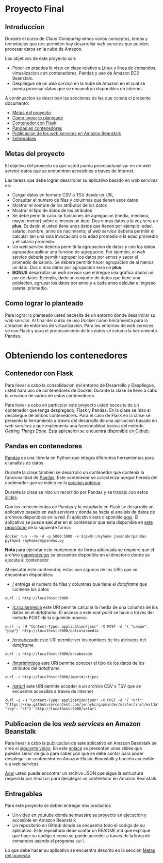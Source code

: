 # Proyecto Final 

## Introduccion

Durante el curso de *Cloud Computing* vimos varios conceptos, temas y tecnologias que nos permiten hoy desarrollar *web services* que pueden procesar datos en la nube de Amazon.

Los objetivos de este proyecto son:

* Poner en practica lo visto en clase relativo a Linux y linea de comandos, virtualizacion con contenedores, Pandas y uso de Amazon EC2 Beanstalk.
* Despliegue de un *web service* en la nube de Amazon en el cual se pueda procesar datos que se encuentran disponibles en Internet.

A continuacion se describen las secciones de las que consta el presente documento:

* [Metas del proyecto](#metas-del-proyecto)
* [Como lograr lo planteado](#como-lograr-lo-planteado)
* [Contenedor con Flask](#contenedor-con-flask)
* [Pandas en contenedores](#pandas-en-contenedores)
* [Publicacion de los *web services* en Amazon Beanstalk](#publicacion-de-los-web-services-en-amazon-beanstalk)
* [Entregables](#entregables)



## Metas del proyecto

El objetivo del proyecto es que usted pueda procesar/analizar en un *web service* datos que se encuentren accesibles a traves de Internet.

Las tareas que debe lograr desarrollar su aplicativo basado en *web services* es:

* Cargar datos en formato CSV o TSV desde un URL
* Consultar el numero de filas y columnas que tienen esos datos
* Mostrar el nombre de los atributos de los datos
* Mostrar el tipo de datos de los atributos
* Se debe permitir calcular funciones de agregacion (media, mediana, mayor, menor) sobre al menos un dato. Dos o mas datos a la vez sera un **plus**. Es decir, si usted tiene unos datos que tienen por ejemplo: edad, salario, nombre, anno de nacimiento; el *web service* deberia permitir el calcular (en una sola invocacion) o la edad promedio o la edad promedio y el salario promedio.
* Un *web service* deberia permitir la agrupacion de datos y con los datos agrupados aplicar una funcion de agregacion. Por ejemplo, el *web service* deberia permitir agrupar los datos por annos y sacar el promedio de salario. Se debera permitir hacer agrupacion de al menos un dato. Dos o mas datos por agrupacion sera un **plus**.
* **BONUS** desarrollar un *web service* que entregue una grafica dados un par de datos. Ejemplo, dado un conjunto de datos que tiene una poblacion, agrupar los datos por anno y a cada anno calcular el ingreso salarial promedio.

## Como lograr lo planteado

Para lograr lo planteado usted necesita de un entorno donde desarrollar su *web service*.
Al final del curso se uso Docker como herramienta para la creacion de entornos de virtualizacion. Para los entornos de *web services* se uso Flask y para el procesamiento de los datos se estudio la herramienta Pandas.

# Obteniendo los contenedores 

## Contenedor con Flask

Para llevar a cabo la consolidacion del entorno de Desarrollo y Despliegue, usted hara uso de contenedores de Docker. 
Durante la clase se llevo a cabo la creacion de varios de estos contenedores. 

Para llevar a cabo en particular este proyecto usted necesita de un contenedor que tenga desplegado, Flask y Pandas.
En la clase se hizo el despliegue de ambos contenedores. 
Para el caso de Flask en la clase se presento la herramienta a traves del desarrollo de una aplicacion basada en *web services* y que implementa una funcionalidad basica del metodo [*Getting Things Done*](https://en.wikipedia.org/wiki/Getting_Things_Done).
Esta aplicacion se encuentra disponible en [Github](https://github.com/josanabr/dockerflask2018/tree/step6).

## Pandas en contenedores

[Pandas](https://pandas.pydata.org/) es una libreria en Python que integra diferentes herramientas para el analisis de datos. 

Durante la clase tambien se desarrollo un contenedor que contenia la funcionalidad de [Pandas](https://github.com/josanabr/pandas).
Este contenedor se caracteriza porque hereda del contenedor que se indico en la [seccion anterior](#construyendo-los-contenedores).

Durante la clase se hizo un recorrido por Pandas y se trabajo con estos [slides](https://docs.google.com/presentation/d/1pUp34lXHW8vqzV4xkk12ENSX3YpsipdeV7xPwQAgwyI/edit?usp=sharing).

Con los conocimientos de Pandas y lo estudiado en Flask se desarrollo un aplicativo basado en *web services* y donde se hacia el analisis de datos de archivos disponibles en la red.
El aplicativo esta disponible [aqui](mypandas.py).
El aplicativo se puede ejecutar en el contenedor que esta disponible en [este repositorio](https://github.com/josanabr/pandas) de la siguiente forma:

```
docker run --rm -d -p 5000:5000 -v $(pwd):/myhome josanabr/pandas python3 /myhome/mypandas.py
```

**Nota** para ejecutar este contenedor de forma adecuada se requiere que el archivo [gapminder.tsv](gapminder.tsv) se encuentre disponible en el directorio donde se ejecuta el contenedor.

Al ejecutar este contenedor, estos son algunos de los URIs que se encuentran disponibles:

* [/](http://localhost:5000/) entrega el numero de filas y columnas que tiene el *dataframe* que contiene los datos
```
curl -i http://localhost:5000
```
* [/calcularmedia](http://localhost:5000/calcularmedia) este URI permite calcular la media de una columna de los datos en el *dataframe*. 
El acceso a este *end-point* se hace a traves del metodo POST de la siguiente manera.
```
curl -i -H "Content-Type: application/json" -X POST -d '{ "campo": "pop"}' http://localhost:5000/calcularmedia
```
* [/encabezado](http://localhost:5000/encabezado) este URI permite ver los nombres de los atributos del *dataframe*.
```
curl -i http://localhost:5000/encabezado
```
* [/imprimirtipos](http://localhost:5000/imprimirtipos) este URI permite conocer el tipo de los datos de los atributos del *dataframe*.
```
curl -i http://localhost:5000/imprimirtipos
```
* [/seturl](http://localhost:5000/seturl) este URI permite acceder a un archivo CSV o TSV que se encuentre accesible a traves de Internet
```
curl -i -H "Content-Type: application/json" -X POST -d '{ "url": "https://raw.githubusercontent.com/jennybc/gapminder/master/inst/extdata/gapminder.tsv", "sep": "\t"}' http://localhost:5000/seturl
```

## Publicacion de los *web services* en Amazon Beanstalk

Para llevar a cabo la publicacion de este aplicativo en Amazon Beanstalk se creo el [siguiente video](https://www.youtube.com/watch?v=UzrRMandFt0&feature=youtu.be).
En este [enlace](https://docs.google.com/presentation/d/172ayhs3Bfp32ivxpE6PjMCsbTVwQlrvBDcof4iYFWzE/edit?usp=sharing) se presentan unos slides que pueden servir de guia para saber con que se debe contar para poder desplegar un contenedor en Amazon Elastic Beanstalk y hacerlo accesible via *web services*

[Aqui](Dockerrun.aws.jso) usted puede encontrar un archivo JSON que sigue la estructura requerida por Amazon para desplegar un contenedor en Amazon Beanstalk.

## Entregables

Para este proyecto se deben entregar dos productos

* Un video en youtube donde se muestre su proyecto en ejecucion y accesible en Amazon Beanstalk
* Un repositorio en Github donde se encuentra todo el codigo de su aplicativo. 
Este repositorio debe contar un README.md que explique que hace su codigo y como se puede acceder a traves de la linea de comandos usando el programa `curl`.

Lo que debe hacer su aplicativo se encuentra descrito en la seccion [Metas del proyecto](#metas-del-proyecto).
